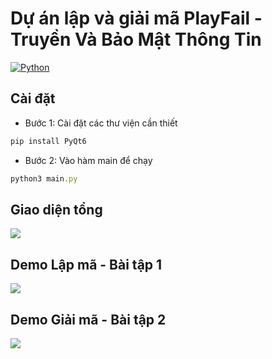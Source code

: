 Dự án lập và giải mã PlayFail - Truyền Và Bảo Mật Thông Tin
===
[![Python](https://img.shields.io/pypi/pyversions/tensorflow.svg?style=plastic)](https://python.org)

## Cài đặt

- Bước 1: Cài đặt các thư viện cần thiết
```jsx
pip install PyQt6
```

- Bước 2: Vào hàm main để chạy
```jsx
python3 main.py
```
## Giao diện tổng
![](https://i.imgur.com/ju8m05i.png)

## Demo Lập mã - Bài tập 1

![](https://i.imgur.com/HBwESLx.png)

## Demo Giải mã - Bài tập 2

![](https://i.imgur.com/qzKveuz.png)



